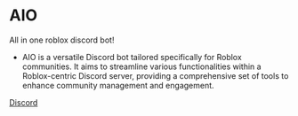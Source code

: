 # AIO
All in one roblox discord bot!
* AIO is a versatile Discord bot tailored specifically for Roblox communities. It aims to streamline various functionalities within a Roblox-centric Discord server, providing a comprehensive set of tools to enhance community management and engagement.

[Discord](https://discord.gg/v6vMSJXjNE)
